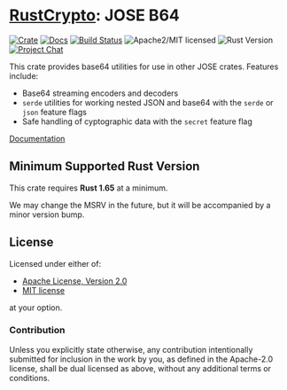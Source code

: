 # [RustCrypto]: JOSE B64

[![Crate][crate-image]][crate-link]
[![Docs][docs-image]][docs-link]
[![Build Status][build-image]][build-link]
![Apache2/MIT licensed][license-image]
![Rust Version][rustc-image]
[![Project Chat][chat-image]][chat-link]

This crate provides base64 utilities for use in other JOSE crates. Features
include:

- Base64 streaming encoders and decoders
- `serde` utilities for working nested JSON and base64 with the `serde` or
  `json` feature flags
- Safe handling of cyptographic data with the `secret` feature flag

[Documentation][docs-link]

## Minimum Supported Rust Version

This crate requires **Rust 1.65** at a minimum.

We may change the MSRV in the future, but it will be accompanied by a minor
version bump.

## License

Licensed under either of:

* [Apache License, Version 2.0](http://www.apache.org/licenses/LICENSE-2.0)
* [MIT license](http://opensource.org/licenses/MIT)

at your option.

### Contribution

Unless you explicitly state otherwise, any contribution intentionally submitted
for inclusion in the work by you, as defined in the Apache-2.0 license, shall be
dual licensed as above, without any additional terms or conditions.

[//]: # (badges)

[crate-image]: https://buildstats.info/crate/jose-b64
[crate-link]: https://crates.io/crates/jose-b64
[docs-image]: https://docs.rs/jose-b64/badge.svg
[docs-link]: https://docs.rs/jose-b64/
[license-image]: https://img.shields.io/badge/license-Apache2.0/MIT-blue.svg
[rustc-image]: https://img.shields.io/badge/rustc-1.65+-blue.svg
[chat-image]: https://img.shields.io/badge/zulip-join_chat-blue.svg
[chat-link]: https://rustcrypto.zulipchat.com/#narrow/stream/300570-formats
[build-image]: https://github.com/RustCrypto/JOSE/actions/workflows/jose-b64.yml/badge.svg
[build-link]: https://github.com/RustCrypto/JOSE/actions/workflows/jose-b64.yml

[//]: # (links)

[RustCrypto]: https://github.com/RustCrypto/
[JOSE]: https://jose.readthedocs.io/
[RFC7518]: https://www.rfc-editor.org/rfc/rfc7518
